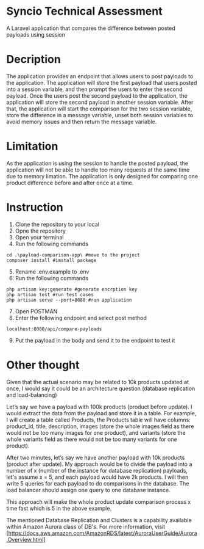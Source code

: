# Syncio Technical Assessment
A Laravel application that compares the difference between posted payloads using session

# Decription
The application provides an endpoint that allows users to post payloads to the application. The application will store the first payload that users posted into a session variable, and then prompt the users to enter the second payload. Once the users post the second payload to the application, the application will store the second payload in another session variable. After that, the application will start the comparison for the two session variable, store the difference in a message variable, unset both session variables to avoid memory issues and then return the message variable.

# Limitation 
As the application is using the session to handle the posted payload, the application will not be able to handle too many requests at the same time due to memory limation. The application is only designed for comparing one product difference before and after once at a time.  

# Instruction
1. Clone the repository to your local
2. Opne the repository
3. Open your terminal
4. Run the following commands
```
cd .\payload-comparison-app\ #move to the project
composer install #imstall package
```
5. Rename .env.example to .env
6. Run the following commands
```
php artisan key:generate #generate encrption key
php artisan test #run test cases
php artisan serve --port=8080 #run application 
```
7. Open POSTMAN
8. Enter the following endpoint and select post method
```
localhost:8080/api/compare-payloads
```
9. Put the payload in the body and send it to the endpoint to test it

# Other thought
Given that the actual scenario may be related to 10k products updated at once,
I would say it could be an architecture question (database replication and load-balancing)

Let’s say we have a payload with 100k products (product before update).
I would extract the data from the payload and store it in a table.
For example, 
I will create a table called Products, the Products table will have columns:
product_id, 
title, 
description, 
images (store the whole images field as there would not be too many images for one product), and 
variants (store the whole variants field as there would not be too many variants for one product).


After two minutes, let’s say we have another payload with 10k products (product after update).
My approach would be to divide the payload into a number of x (number of the instance for database replication) payloads, let's assume x = 5, and
each payload would have 2k products.
I will then write 5 queries for each payload to do comparisons in the database.
The load balancer should assign one query to one database instance.

This approach will make the whole product update comparison process x time fast which is 5 in the above example.

The mentioned Database Replication and Clusters is a capability available within Amazon Aurora class of DB's. For more information, visit [https://docs.aws.amazon.com/AmazonRDS/latest/AuroraUserGuide/Aurora.Overview.html]

